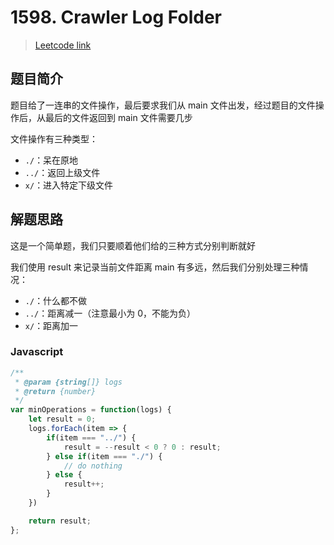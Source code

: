 # 1598. Crawler Log Folder

> [Leetcode link](https://leetcode.com/problems/crawler-log-folder/)

## 题目简介

题目给了一连串的文件操作，最后要求我们从 main 文件出发，经过题目的文件操作后，从最后的文件返回到 main 文件需要几步

文件操作有三种类型：

- `./`：呆在原地
- `../`：返回上级文件
- `x/`：进入特定下级文件

## 解题思路

这是一个简单题，我们只要顺着他们给的三种方式分别判断就好

我们使用 result 来记录当前文件距离 main 有多远，然后我们分别处理三种情况：

- `./`：什么都不做
- `../`：距离减一（注意最小为 0，不能为负）
- `x/`：距离加一

### Javascript

```js
/**
 * @param {string[]} logs
 * @return {number}
 */
var minOperations = function(logs) {
    let result = 0;
    logs.forEach(item => {
        if(item === "../") {
            result = --result < 0 ? 0 : result;
        } else if(item === "./") {
            // do nothing
        } else {
            result++;
        }
    })

    return result;
};
```

